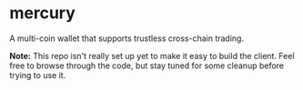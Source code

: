 mercury
========

A multi-coin wallet that supports trustless cross-chain trading.

**Note:** This repo isn't really set up yet to make it easy to build the client. Feel free to browse through the code, but stay tuned for some cleanup before trying to use it.
